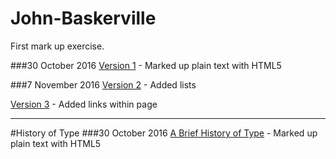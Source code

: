 # John-Baskerville
First mark up exercise.

###30 October 2016
[Version 1](http://SaysKez.github.io/john-baskerville/john-baskerville1.html) - Marked up plain text with HTML5

###7 November 2016
[Version 2](http://SaysKez.github.io/john-baskerville/john-baskerville2.html) - Added lists

[Version 3](http://SaysKez.github.io/john-baskerville/john-baskerville3.html) - Added links within page

---

#History of Type
###30 October 2016
[A Brief History of Type](http://SaysKez.github.io/john-baskerville/history1.html) - Marked up plain text with HTML5